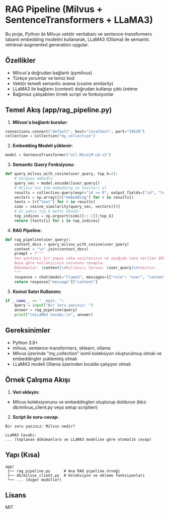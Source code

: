 # RAG Pipeline (Milvus + SentenceTransformers + LLaMA3)

Bu proje, Python ile Milvus vektör veritabanı ve sentence-transformers tabanlı embedding modelini kullanarak, LLaMA3 (Ollama) ile semantic retrieval-augmented generation uygular.

## Özellikler
- Milvus'a doğrudan bağlantı (pymilvus)
- Türkçe yorumlar ve temiz kod
- Vektör temelli semantic arama (cosine similarity)
- LLaMA3 ile bağlamı (context) doğrudan kullanıp çıktı üretme
- Bağımsız çalışabilen örnek script ve fonksiyonlar

## Temel Akış (app/rag_pipeline.py)

1. **Milvus'a bağlantı kurulur:**
```python
connections.connect("default", host="localhost", port="19530")
collection = Collection("my_collection")
```

2. **Embedding Modeli yüklenir:**
```python
model = SentenceTransformer("all-MiniLM-L6-v2")
```

3. **Semantic Query Fonksiyonu:**
```python
def query_milvus_with_cosine(user_query, top_k=2):
    # Sorguyu embedle
    query_vec = model.encode([user_query])
    # Milvus'tan tüm embedding ve textleri al
    results = collection.query(expr="id >= 0", output_fields=["id", "text", "embedding"])
    vectors = np.array([r["embedding"] for r in results])
    texts = [r["text"] for r in results]
    sims = cosine_similarity(query_vec, vectors)[0]
    # En yakın top_k metni döndür
    top_indices = np.argsort(sims)[::-1][:top_k]
    return [texts[i] for i in top_indices]
```

4. **RAG Pipeline:**
```python
def rag_pipeline(user_query):
    context_docs = query_milvus_with_cosine(user_query)
    context = "\n".join(context_docs)
    prompt = f"""
    Sen yardımcı bir yapay zeka asistanısın ve aşağıda sana verilen dökümanlara erişimin var.
    Buna göre kullanıcının sorusunu cevapla.
    Dökümanlar: {context}\nKullanıcı Sorusu: {user_query}\nYanıtın:
    """
    response = chat(model="llama3", messages=[{"role": "user", "content": prompt}])
    return response["message"]["content"]
```

5. **Komut Satırı Kullanımı:**
```python
if __name__ == "__main__":
    query = input("Bir soru yazınız: ")
    answer = rag_pipeline(query)
    print("\nLLaMA3 Cevabı:\n", answer)
```

## Gereksinimler
- Python 3.8+
- milvus, sentence-transformers, sklearn, ollama
- Milvus üzerinde "my_collection" isimli koleksiyon oluşturulmuş olmalı ve embeddingler yuklenmiş olmalı
- LLaMA3 modeli Ollama üzerinden localde çalışıyor olmalı

## Örnek Çalışma Akışı

1. **Veri ekleyin:**
- Milvus koleksiyonunu ve embeddingleri oluşturup doldurun (bkz: db/milvus_client.py veya setup scriptleri)

2. **Script ile soru-cevap:**
```
Bir soru yazınız: Milvus nedir?

LLaMA3 Cevabı:
... (toplanan dökümanlara ve LLaMA3 modeline göre otomatik cevap)
```

## Yapı (Kısa)
```
app/
 ├── rag_pipeline.py      # Ana RAG pipeline örneği
 ├── db/milvus_client.py  # Koleksiyon ve ekleme fonksiyonları
 └── ... (diğer modüller)
```

## Lisans
MIT
